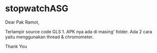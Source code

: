 # stopwatchASG


Dear Pak Ramot,

Terlampir source code GLS 1.
APK nya ada di masing' folder. 
Ada 2 cara yaitu menggunakan thread & chromometer.

Thank You
